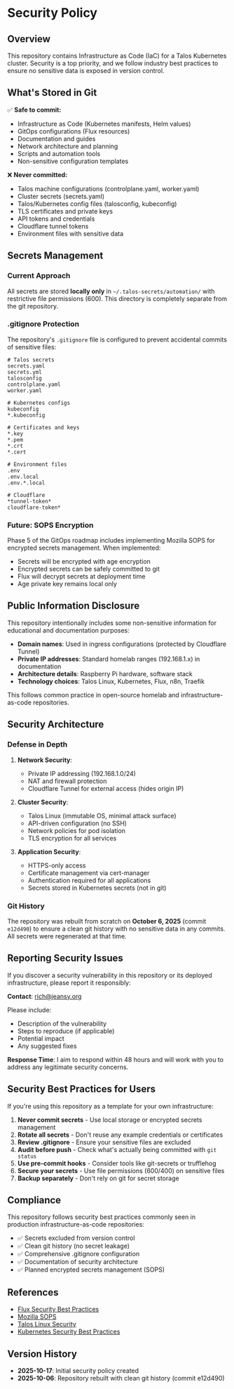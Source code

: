 # Security Policy

## Overview

This repository contains Infrastructure as Code (IaC) for a Talos Kubernetes cluster. Security is a top priority, and we follow industry best practices to ensure no sensitive data is exposed in version control.

## What's Stored in Git

✅ **Safe to commit:**
- Infrastructure as Code (Kubernetes manifests, Helm values)
- GitOps configurations (Flux resources)
- Documentation and guides
- Network architecture and planning
- Scripts and automation tools
- Non-sensitive configuration templates

❌ **Never committed:**
- Talos machine configurations (controlplane.yaml, worker.yaml)
- Cluster secrets (secrets.yaml)
- Talos/Kubernetes config files (talosconfig, kubeconfig)
- TLS certificates and private keys
- API tokens and credentials
- Cloudflare tunnel tokens
- Environment files with sensitive data

## Secrets Management

### Current Approach

All secrets are stored **locally only** in `~/.talos-secrets/automation/` with restrictive file permissions (600). This directory is completely separate from the git repository.

### .gitignore Protection

The repository's `.gitignore` file is configured to prevent accidental commits of sensitive files:

```gitignore
# Talos secrets
secrets.yaml
secrets.yml
talosconfig
controlplane.yaml
worker.yaml

# Kubernetes configs
kubeconfig
*.kubeconfig

# Certificates and keys
*.key
*.pem
*.crt
*.cert

# Environment files
.env
.env.local
.env.*.local

# Cloudflare
*tunnel-token*
cloudflare-token*
```

### Future: SOPS Encryption

Phase 5 of the GitOps roadmap includes implementing Mozilla SOPS for encrypted secrets management. When implemented:
- Secrets will be encrypted with age encryption
- Encrypted secrets can be safely committed to git
- Flux will decrypt secrets at deployment time
- Age private key remains local only

## Public Information Disclosure

This repository intentionally includes some non-sensitive information for educational and documentation purposes:

- **Domain names**: Used in ingress configurations (protected by Cloudflare Tunnel)
- **Private IP addresses**: Standard homelab ranges (192.168.1.x) in documentation
- **Architecture details**: Raspberry Pi hardware, software stack
- **Technology choices**: Talos Linux, Kubernetes, Flux, n8n, Traefik

This follows common practice in open-source homelab and infrastructure-as-code repositories.

## Security Architecture

### Defense in Depth

1. **Network Security**:
   - Private IP addressing (192.168.1.0/24)
   - NAT and firewall protection
   - Cloudflare Tunnel for external access (hides origin IP)

2. **Cluster Security**:
   - Talos Linux (immutable OS, minimal attack surface)
   - API-driven configuration (no SSH)
   - Network policies for pod isolation
   - TLS encryption for all services

3. **Application Security**:
   - HTTPS-only access
   - Certificate management via cert-manager
   - Authentication required for all applications
   - Secrets stored in Kubernetes secrets (not in git)

### Git History

The repository was rebuilt from scratch on **October 6, 2025** (commit `e12d490`) to ensure a clean git history with no sensitive data in any commits. All secrets were regenerated at that time.

## Reporting Security Issues

If you discover a security vulnerability in this repository or its deployed infrastructure, please report it responsibly:

**Contact**: rich@jeansy.org

Please include:
- Description of the vulnerability
- Steps to reproduce (if applicable)
- Potential impact
- Any suggested fixes

**Response Time**: I aim to respond within 48 hours and will work with you to address any legitimate security concerns.

## Security Best Practices for Users

If you're using this repository as a template for your own infrastructure:

1. **Never commit secrets** - Use local storage or encrypted secrets management
2. **Rotate all secrets** - Don't reuse any example credentials or certificates
3. **Review .gitignore** - Ensure your sensitive files are excluded
4. **Audit before push** - Check what's actually being committed with `git status`
5. **Use pre-commit hooks** - Consider tools like git-secrets or trufflehog
6. **Secure your secrets** - Use file permissions (600/400) on sensitive files
7. **Backup separately** - Don't rely on git for secret storage

## Compliance

This repository follows security best practices commonly seen in production infrastructure-as-code repositories:

- ✅ Secrets excluded from version control
- ✅ Clean git history (no secret leakage)
- ✅ Comprehensive .gitignore configuration
- ✅ Documentation of security architecture
- ✅ Planned encrypted secrets management (SOPS)

## References

- [Flux Security Best Practices](https://fluxcd.io/flux/security/)
- [Mozilla SOPS](https://github.com/mozilla/sops)
- [Talos Linux Security](https://www.talos.dev/latest/learn-more/security/)
- [Kubernetes Security Best Practices](https://kubernetes.io/docs/concepts/security/)

## Version History

- **2025-10-17**: Initial security policy created
- **2025-10-06**: Repository rebuilt with clean git history (commit e12d490)
